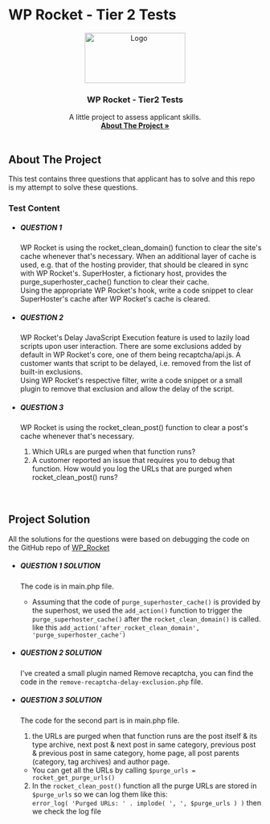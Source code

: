# WP Rocket - Tier 2 Tests
<p align="center">
  <a href="https://docs.wp-rocket.me/">
    <img src="https://d33v4339jhl8k0.cloudfront.net/docs/assets/5415e7bfe4b01e2a68fe8243/images/60dc6f558556b07a2884aed1/wp-rocket-logo-dark@2.png" alt="Logo" width="200" height="100">
  </a>

  <h3 align="center">WP Rocket - Tier2 Tests</h3>

  <p align="center">
    A little project to assess applicant skills.
    <br />
    <a href="#about-the-project"><strong> About The Project »</strong></a>
    <br />
    <br />
  </p>
</p>

<!-- ABOUT THE PROJECT -->

## About The Project

This test contains three questions that applicant has to solve and this repo is my attempt to solve these questions.

### Test Content
- ##### QUESTION 1

  WP Rocket is using the rocket_clean_domain() function to clear the site's cache whenever that's necessary.
  When an additional layer of cache is used, e.g. that of the hosting provider, that should be cleared in sync with WP Rocket's.
  SuperHoster, a fictionary host, provides the purge_superhoster_cache() function to clear their cache.
  <br />
  Using the appropriate WP Rocket's hook, write a code snippet to clear SuperHoster's cache after WP Rocket's cache is cleared.

- ##### QUESTION 2
  WP Rocket's Delay JavaScript Execution feature is used to lazily load scripts upon user interaction.
  There are some exclusions added by default in WP Rocket's core, one of them being recaptcha/api.js.
  A customer wants that script to be delayed, i.e. removed from the list of built-in exclusions. 
  <br />
  Using WP Rocket's respective filter, write a code snippet or a small plugin to remove that exclusion and allow the delay of the script.

- ##### QUESTION 3
  WP Rocket is using the rocket_clean_post() function to clear a post's cache whenever that's necessary.
  <br />
  1. Which URLs are purged when that function runs?
  2. A customer reported an issue that requires you to debug that function. How would you log the URLs that are purged when rocket_clean_post() runs?
  <br />
  <br />

<!-- PROJECT SOLUTION -->
## Project Solution 
All the solutions for the questions were based on debugging the code on the GitHub repo of <a href="https://github.com/wp-media/wp-rocket">WP_Rocket</a>

- ##### QUESTION 1 SOLUTION
  The code is in main.php file.
  - Assuming that the code of ``` purge_superhoster_cache() ``` is provided by the superhost, we used the ``` add_action() ``` function to trigger the ``` purge_superhoster_cache() ``` after the ``` rocket_clean_domain() ``` is called.
  like this ``` add_action('after_rocket_clean_domain', 'purge_superhoster_cache') ```

- ##### QUESTION 2 SOLUTION
  I've created a small plugin named Remove recaptcha, you can find the code in the ``` remove-recaptcha-delay-exclusion.php ``` file.

- ##### QUESTION 3 SOLUTION
  The code for the second part is in main.php file.
  1. the URLs are purged when that function runs are the post itself & its type archive, next post & next post in same category, previous post & previous post in same category, home page, all post parents (category, tag archives) and author page.
  - You can get all the URLs by calling ``` $purge_urls = rocket_get_purge_urls() ```

  2. In the ``` rocket_clean_post() ``` function all the purge URLs are stored in ``` $purge_urls ``` so we can log them like this: <br/>
  ``` error_log( 'Purged URLs: ' . implode( ', ', $purge_urls ) ) ``` then we check the log file 

